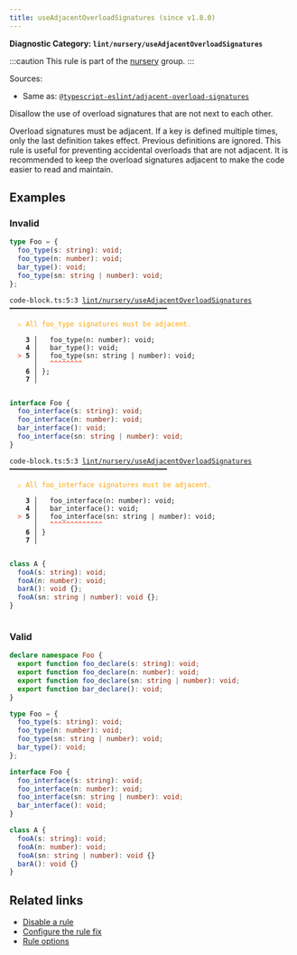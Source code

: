 ```yaml
---
title: useAdjacentOverloadSignatures (since v1.8.0)
---
```


**Diagnostic Category: `lint/nursery/useAdjacentOverloadSignatures`**

:::caution
This rule is part of the [nursery](/linter/rules/#nursery) group.
:::

Sources: 
- Same as: <a href="https://typescript-eslint.io/rules/adjacent-overload-signatures" target="_blank"><code>@typescript-eslint/adjacent-overload-signatures</code></a>

Disallow the use of overload signatures that are not next to each other.

Overload signatures must be adjacent.
If a key is defined multiple times, only the last definition takes effect. Previous definitions are ignored.
This rule is useful for preventing accidental overloads that are not adjacent.
It is recommended to keep the overload signatures adjacent to make the code easier to read and maintain.

## Examples

### Invalid

```ts
type Foo = {
  foo_type(s: string): void;
  foo_type(n: number): void;
  bar_type(): void;
  foo_type(sn: string | number): void;
};
```

<pre class="language-text"><code class="language-text">code-block.ts:5:3 <a href="https://biomejs.dev/linter/rules/use-adjacent-overload-signatures">lint/nursery/useAdjacentOverloadSignatures</a> ━━━━━━━━━━━━━━━━━━━━━━━━━━━━━━━━━━━━━━━

<strong><span style="color: Orange;">  </span></strong><strong><span style="color: Orange;">⚠</span></strong> <span style="color: Orange;">All foo_type signatures must be adjacent.</span>
  
    <strong>3 │ </strong>  foo_type(n: number): void;
    <strong>4 │ </strong>  bar_type(): void;
<strong><span style="color: Tomato;">  </span></strong><strong><span style="color: Tomato;">&gt;</span></strong> <strong>5 │ </strong>  foo_type(sn: string | number): void;
   <strong>   │ </strong>  <strong><span style="color: Tomato;">^</span></strong><strong><span style="color: Tomato;">^</span></strong><strong><span style="color: Tomato;">^</span></strong><strong><span style="color: Tomato;">^</span></strong><strong><span style="color: Tomato;">^</span></strong><strong><span style="color: Tomato;">^</span></strong><strong><span style="color: Tomato;">^</span></strong><strong><span style="color: Tomato;">^</span></strong>
    <strong>6 │ </strong>};
    <strong>7 │ </strong>
  
</code></pre>

```ts
interface Foo {
  foo_interface(s: string): void;
  foo_interface(n: number): void;
  bar_interface(): void;
  foo_interface(sn: string | number): void;
}
```

<pre class="language-text"><code class="language-text">code-block.ts:5:3 <a href="https://biomejs.dev/linter/rules/use-adjacent-overload-signatures">lint/nursery/useAdjacentOverloadSignatures</a> ━━━━━━━━━━━━━━━━━━━━━━━━━━━━━━━━━━━━━━━

<strong><span style="color: Orange;">  </span></strong><strong><span style="color: Orange;">⚠</span></strong> <span style="color: Orange;">All foo_interface signatures must be adjacent.</span>
  
    <strong>3 │ </strong>  foo_interface(n: number): void;
    <strong>4 │ </strong>  bar_interface(): void;
<strong><span style="color: Tomato;">  </span></strong><strong><span style="color: Tomato;">&gt;</span></strong> <strong>5 │ </strong>  foo_interface(sn: string | number): void;
   <strong>   │ </strong>  <strong><span style="color: Tomato;">^</span></strong><strong><span style="color: Tomato;">^</span></strong><strong><span style="color: Tomato;">^</span></strong><strong><span style="color: Tomato;">^</span></strong><strong><span style="color: Tomato;">^</span></strong><strong><span style="color: Tomato;">^</span></strong><strong><span style="color: Tomato;">^</span></strong><strong><span style="color: Tomato;">^</span></strong><strong><span style="color: Tomato;">^</span></strong><strong><span style="color: Tomato;">^</span></strong><strong><span style="color: Tomato;">^</span></strong><strong><span style="color: Tomato;">^</span></strong><strong><span style="color: Tomato;">^</span></strong>
    <strong>6 │ </strong>}
    <strong>7 │ </strong>
  
</code></pre>

```ts
class A {
  fooA(s: string): void;
  fooA(n: number): void;
  barA(): void {};
  fooA(sn: string | number): void {};
}
```

<pre class="language-text"><code class="language-text"></code></pre>

### Valid

```ts
declare namespace Foo {
  export function foo_declare(s: string): void;
  export function foo_declare(n: number): void;
  export function foo_declare(sn: string | number): void;
  export function bar_declare(): void;
}
```

```ts
type Foo = {
  foo_type(s: string): void;
  foo_type(n: number): void;
  foo_type(sn: string | number): void;
  bar_type(): void;
};
```

```ts
interface Foo {
  foo_interface(s: string): void;
  foo_interface(n: number): void;
  foo_interface(sn: string | number): void;
  bar_interface(): void;
}
```

```ts
class A {
  fooA(s: string): void;
  fooA(n: number): void;
  fooA(sn: string | number): void {}
  barA(): void {}
}
```

## Related links

- [Disable a rule](/linter/#disable-a-lint-rule)
- [Configure the rule fix](/linter#configure-the-rule-fix)
- [Rule options](/linter/#rule-options)
